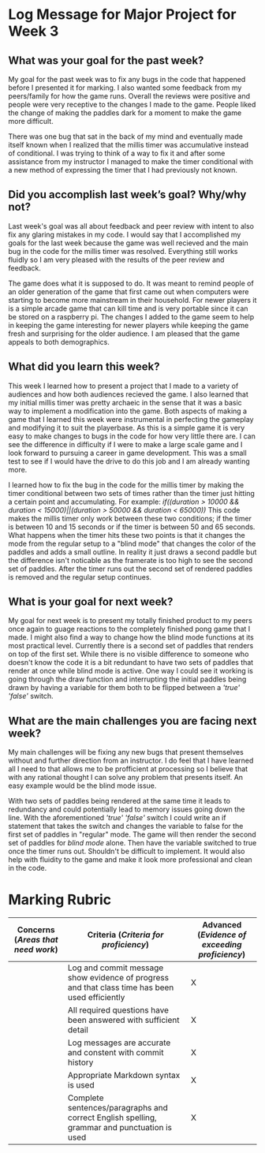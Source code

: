 # Log Message for Major Project for Week 3
## What was your goal for the past week?
My goal for the past week was to fix any bugs in the code that happened before I presented it for marking. I also wanted some feedback from my peers/family for how the game runs. Overall the reviews were positive and people were very receptive to the changes I made to the game. People liked the change of making the paddles dark for a moment to make the game more difficult. 

There was one bug that sat in the back of my mind and eventually made itself known when I realized that the millis timer was accumulative instead of conditional. I was trying to think of a way to fix it and after some assistance from my instructor I managed to make the timer conditional with a new method of expressing the timer that I had previously not known. 

## Did you accomplish last week’s goal? Why/why not?
Last week's goal was all about feedback and peer review with intent to also fix any glaring mistakes in my code. I would say that I accomplished my goals for the last week because the game was well recieved and the main bug in the code for the millis timer was resolved. Everything still works fluidly so I am very pleased with the results of the peer review and feedback.

The game does what it is supposed to do. It was meant to remind people of an older generation of the game that first came out when computers were starting to become more mainstream in their household. For newer players it is a simple arcade game that can kill time and is very portable since it can be stored on a raspberry pi. The changes I added to the game seem to help in keeping the game interesting for newer players while keeping the game fresh and surprising for the older audience.  I am pleased that the game appeals to both demographics.

## What did you learn this week?
This week I learned how to present a project that I made to a variety of audiences and how both audiences recieved the game. I also learned that my initial millis timer was pretty archaeic in the sense that it was a basic way to implement a modification into the game. Both aspects of making a game that I learned this week were instrumental in perfecting the gameplay and modifying it to suit the playerbase. As this is a simple game it is very easy to make changes to bugs in the code for how very little there are. I can see the difference in difficulty if I were to make a large scale game and I look forward to pursuing a career in game development. This was a small test to see if I would have the drive to do this job and I am already wanting more. 

I learned how to fix the bug in the code for the millis timer by making the timer conditional between two sets of times rather than the timer just hitting a certain point and accumulating. For example: *if((duration > 10000 && duration < 15000)||(duration > 50000 && duration < 65000))*
This code makes the millis timer only work between these two conditions; if the timer is between 10 and 15 seconds or if the timer is between 50 and 65 seconds. What happens when the timer hits these two points is that it changes the mode from the regular setup to a "blind mode" that changes the color of the paddles and adds a small outline. In reality it just draws a second paddle but the difference isn't noticable as the framerate is too high to see the second set of paddles. After the timer runs out the second set of rendered paddles is removed and the regular setup continues. 

## What is your goal for next week?
My goal for next week is to present my totally finished product to my peers once again to guage reactions to the completely finished pong game that I made. I might also find a way to change how the blind mode functions at its most practical level. Currently there is a second set of paddles that renders on top of the first set. While there is no visible difference to someone who doesn't know the code it is a bit redundant to have two sets of paddles that render at once while blind mode is active. One way I could see it working is going through the draw function and interrupting the initial paddles being drawn by having a variable for them both to be flipped between a *'true' 'false'* switch. 

## What are the main challenges you are facing next week?
My main challenges will be fixing any new bugs that present themselves without and further direction from an instructor. I do feel that I have learned all I need to that allows me to be profficient at processing so I believe that with any rational thought I can solve any problem that presents itself. An easy example would be the blind mode issue. 

With two sets of paddles being rendered at the same time it leads to redundancy and could potentially lead to memory issues going down the line. With the aforementioned *'true' 'false'* switch I could write an if statement that takes the switch and changes the variable to false for the first set of paddles in "regular" mode. The game will then render the second set of paddles for *blind mode* alone. Then have the variable switched to true once the timer runs out. Shouldn't be difficult to implement. It would also help with fluidity to the game and make it look more professional and clean in the code. 

# Marking Rubric

| Concerns (_Areas that need work_) | Criteria (_Criteria for proficiency_) | Advanced (_Evidence of exceeding proficiency_) |
| ---                               | ---                                   | ---                                            |
| | Log and commit message show evidence of progress and that class time has been used efficiently | X |
| | All required questions have been answered with sufficient detail | X  |
| | Log messages are accurate and constent with commit history | X  |
| | Appropriate Markdown syntax is used | X  |
| | Complete sentences/paragraphs and correct English spelling, grammar and punctuation is used | X  |
